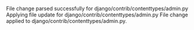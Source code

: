 File change parsed successfully for django/contrib/contenttypes/admin.py
Applying file update for django/contrib/contenttypes/admin.py
File change applied to django/contrib/contenttypes/admin.py.
